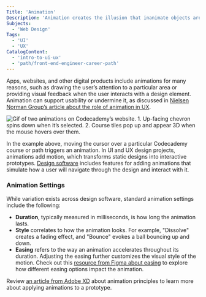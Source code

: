 ```yaml
---
Title: 'Animation'
Description: 'Animation creates the illusion that inanimate objects are moving.'
Subjects:
  - 'Web Design'
Tags:
  - 'UI'
  - 'UX'
CatalogContent:
  - 'intro-to-ui-ux'
  - 'path/front-end-engineer-career-path'
---
```


Apps, websites, and other digital products include animations for many reasons, such as drawing the user’s attention to a particular area or providing visual feedback when the user interacts with a design element. Animation can support usability or undermine it, as discussed in [Nielsen Norman Group’s article about the role of animation in UX](https://www.nngroup.com/articles/animation-purpose-ux/).

![Gif of two animations on Codecademy’s website. 1. Up-facing chevron spins down when it’s selected. 2. Course tiles pop up and appear 3D when the mouse hovers over them.](https://static-assets.codecademy.com/Courses/intro-to-ui-and-ux/docs/Animations.gif)

In the example above, moving the cursor over a particular Codecademy course or path triggers an animation. In UI and UX design projects, animations add motion, which transforms static designs into interactive prototypes. [Design software](https://www.codecademy.com/resources/docs/uiux/design-software) includes features for adding animations that simulate how a user will navigate through the design and interact with it.

### Animation Settings

While variation exists across design software, standard animation settings include the following:

- **Duration**, typically measured in milliseconds, is how long the animation lasts.
- **Style** correlates to how the animation looks. For example, "Dissolve" creates a fading effect, and "Bounce" evokes a ball bouncing up and down.
- **Easing** refers to the way an animation accelerates throughout its duration. Adjusting the easing further customizes the visual style of the motion. Check out this [resource from Figma about easing](https://help.figma.com/hc/en-us/articles/360051748654/) to explore how different easing options impact the animation.

Review [an article from Adobe XD](https://xd.adobe.com/ideas/principles/human-computer-interaction/animation-principles-for-ux-designers/) about animation principles to learn more about applying animations to a prototype.
